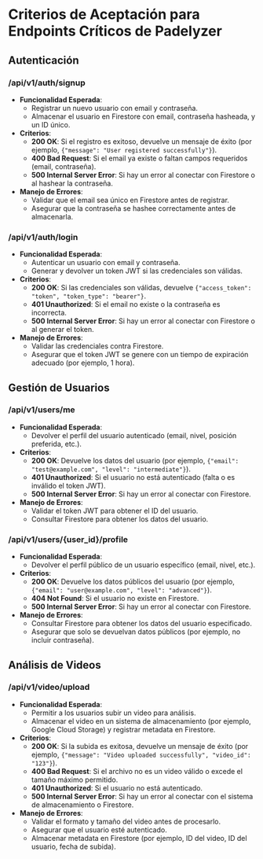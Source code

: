 # Criterios de Aceptación para Endpoints Críticos de Padelyzer

## Autenticación

### /api/v1/auth/signup
- **Funcionalidad Esperada**:
  - Registrar un nuevo usuario con email y contraseña.
  - Almacenar el usuario en Firestore con email, contraseña hasheada, y un ID único.
- **Criterios**:
  - **200 OK**: Si el registro es exitoso, devuelve un mensaje de éxito (por ejemplo, `{"message": "User registered successfully"}`).
  - **400 Bad Request**: Si el email ya existe o faltan campos requeridos (email, contraseña).
  - **500 Internal Server Error**: Si hay un error al conectar con Firestore o al hashear la contraseña.
- **Manejo de Errores**:
  - Validar que el email sea único en Firestore antes de registrar.
  - Asegurar que la contraseña se hashee correctamente antes de almacenarla.

### /api/v1/auth/login
- **Funcionalidad Esperada**:
  - Autenticar un usuario con email y contraseña.
  - Generar y devolver un token JWT si las credenciales son válidas.
- **Criterios**:
  - **200 OK**: Si las credenciales son válidas, devuelve `{"access_token": "token", "token_type": "bearer"}`.
  - **401 Unauthorized**: Si el email no existe o la contraseña es incorrecta.
  - **500 Internal Server Error**: Si hay un error al conectar con Firestore o al generar el token.
- **Manejo de Errores**:
  - Validar las credenciales contra Firestore.
  - Asegurar que el token JWT se genere con un tiempo de expiración adecuado (por ejemplo, 1 hora).

## Gestión de Usuarios

### /api/v1/users/me
- **Funcionalidad Esperada**:
  - Devolver el perfil del usuario autenticado (email, nivel, posición preferida, etc.).
- **Criterios**:
  - **200 OK**: Devuelve los datos del usuario (por ejemplo, `{"email": "test@example.com", "level": "intermediate"}`).
  - **401 Unauthorized**: Si el usuario no está autenticado (falta o es inválido el token JWT).
  - **500 Internal Server Error**: Si hay un error al conectar con Firestore.
- **Manejo de Errores**:
  - Validar el token JWT para obtener el ID del usuario.
  - Consultar Firestore para obtener los datos del usuario.

### /api/v1/users/{user_id}/profile
- **Funcionalidad Esperada**:
  - Devolver el perfil público de un usuario específico (email, nivel, etc.).
- **Criterios**:
  - **200 OK**: Devuelve los datos públicos del usuario (por ejemplo, `{"email": "user@example.com", "level": "advanced"}`).
  - **404 Not Found**: Si el usuario no existe en Firestore.
  - **500 Internal Server Error**: Si hay un error al conectar con Firestore.
- **Manejo de Errores**:
  - Consultar Firestore para obtener los datos del usuario especificado.
  - Asegurar que solo se devuelvan datos públicos (por ejemplo, no incluir contraseña).

## Análisis de Videos

### /api/v1/video/upload
- **Funcionalidad Esperada**:
  - Permitir a los usuarios subir un video para análisis.
  - Almacenar el video en un sistema de almacenamiento (por ejemplo, Google Cloud Storage) y registrar metadata en Firestore.
- **Criterios**:
  - **200 OK**: Si la subida es exitosa, devuelve un mensaje de éxito (por ejemplo, `{"message": "Video uploaded successfully", "video_id": "123"}`).
  - **400 Bad Request**: Si el archivo no es un video válido o excede el tamaño máximo permitido.
  - **401 Unauthorized**: Si el usuario no está autenticado.
  - **500 Internal Server Error**: Si hay un error al conectar con el sistema de almacenamiento o Firestore.
- **Manejo de Errores**:
  - Validar el formato y tamaño del video antes de procesarlo.
  - Asegurar que el usuario esté autenticado.
  - Almacenar metadata en Firestore (por ejemplo, ID del video, ID del usuario, fecha de subida). 
